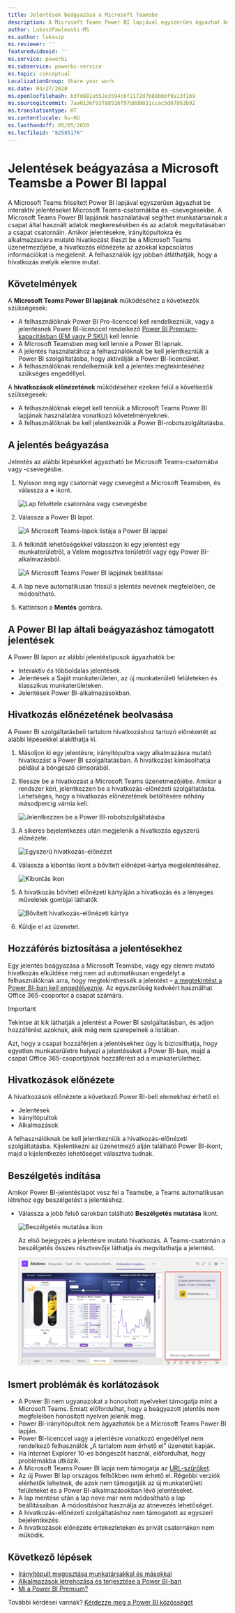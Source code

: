 ```yaml
---
title: Jelentések beágyazása a Microsoft Teamsbe
description: A Microsoft Teams Power BI lapjával egyszerűen ágyazhat be interaktív jelentéseket csatornákba és csevegésekbe.
author: LukaszPawlowski-MS
ms.author: lukaszp
ms.reviewer: ''
featuredvideoid: ''
ms.service: powerbi
ms.subservice: powerbi-service
ms.topic: conceptual
LocalizationGroup: Share your work
ms.date: 04/27/2020
ms.openlocfilehash: b3fd881a552e3594cbf2172d7b88bbbf9a13f1b9
ms.sourcegitcommit: 7aa0136f93f88516f97ddd8031ccac5d07863b92
ms.translationtype: HT
ms.contentlocale: hu-HU
ms.lasthandoff: 05/05/2020
ms.locfileid: "82585176"
---
```

# <a name="embed-reports-in-microsoft-teams-with-the-power-bi-tab"></a>Jelentések beágyazása a Microsoft Teamsbe a Power BI lappal

A Microsoft Teams frissített Power BI lapjával egyszerűen ágyazhat be interaktív jelentéseket Microsoft Teams-csatornákba és -csevegésekbe. A Microsoft Teams Power BI lapjának használatával segíthet munkatársainak a csapat által használt adatok megkeresésében és az adatok megvitatásában a csapat csatornáin.  Amikor jelentésekre, irányítópultokra és alkalmazásokra mutató hivatkozást illeszt be a Microsoft Teams üzenetmezőjébe, a hivatkozás előnézete az azokkal kapcsolatos információkat is megjelenít. A felhasználók így jobban átláthatják, hogy a hivatkozás melyik elemre mutat.

## <a name="requirements"></a>Követelmények

A **Microsoft Teams Power BI lapjának** működéséhez a következők szükségesek:

- A felhasználóknak Power BI Pro-licenccel kell rendelkezniük, vagy a jelentésnek Power BI-licenccel rendelkező [Power BI Premium-kapacitásban (EM vagy P SKU)](service-premium-what-is.md) kell lennie.
- A Microsoft Teamsben meg kell lennie a Power BI lapnak.
- A jelentés használatához a felhasználóknak be kell jelentkezniük a Power BI szolgáltatásba, hogy aktiválják a Power BI-licencüket.
- A felhasználóknak rendelkezniük kell a jelentés megtekintéséhez szükséges engedéllyel.

A **hivatkozások előnézetének** működéséhez ezeken felül a következők szükségesek:
- A felhasználóknak eleget kell tenniük a Microsoft Teams Power BI lapjának használatára vonatkozó követelményeknek.
- A felhasználóknak be kell jelentkezniük a Power BI-robotszolgáltatásba. 


## <a name="embed-your-report"></a>A jelentés beágyazása

Jelentés az alábbi lépésekkel ágyazható be Microsoft Teams-csatornába vagy -csevegésbe.

1. Nyisson meg egy csatornát vagy csevegést a Microsoft Teamsben, és válassza a **+** ikont.

    ![Lap felvétele csatornára vagy csevegésbe](media/service-embed-report-microsoft-teams/service-embed-report-microsoft-teams-add.png)

2. Válassza a Power BI lapot.

    ![A Microsoft Teams-lapok listája a Power BI lappal](media/service-embed-report-microsoft-teams/service-embed-report-microsoft-teams-tab.png)

3. A felkínált lehetőségekkel válasszon ki egy jelentést egy munkaterületről, a Velem megosztva területről vagy egy Power BI-alkalmazásból.

    ![A Microsoft Teams Power BI lapjának beállításai](media/service-embed-report-microsoft-teams/service-embed-report-microsoft-teams-tab-settings.png)

4. A lap neve automatikusan frissül a jelentés nevének megfelelően, de módosítható. 

5. Kattintson a **Mentés** gombra.

## <a name="supported-reports-for-embedding-the-power-bi-tab"></a>A Power BI lap általi beágyazáshoz támogatott jelentések
A Power BI lapon az alábbi jelentéstípusok ágyazhatók be:

- Interaktív és többoldalas jelentések.
- Jelentések a Saját munkaterületen, az új munkaterületi felületeken és klasszikus munkaterületeken.
- Jelentések Power BI-alkalmazásokban.

## <a name="get-a-link-preview"></a>Hivatkozás előnézetének beolvasása

A Power BI szolgáltatásbeli tartalom hivatkozáshoz tartozó előnézetét az alábbi lépésekkel alakíthatja ki.

1. Másoljon ki egy jelentésre, irányítópultra vagy alkalmazásra mutató hivatkozást a Power BI szolgáltatásban. A hivatkozást kimásolhatja például a böngésző címsorából.

2. Illessze be a hivatkozást a Microsoft Teams üzenetmezőjébe. Amikor a rendszer kéri, jelentkezzen be a hivatkozás-előnézeti szolgáltatásba. Lehetséges, hogy a hivatkozás előnézetének betöltésére néhány másodpercig várnia kell.

    ![Jelentkezzen be a Power BI-robotszolgáltatásba](media/service-embed-report-microsoft-teams/service-teams-link-preview-sign-in-needed.png)

3. A sikeres bejelentkezés után megjelenik a hivatkozás egyszerű előnézete.

    ![Egyszerű hivatkozás-előnézet](media/service-embed-report-microsoft-teams/service-teams-link-preview-basic.png)

4. Válassza a kibontás ikont a bővített előnézet-kártya megjelenítéséhez.

    ![Kibontás ikon](media/service-embed-report-microsoft-teams/service-teams-link-preview-expand-icon.png)

5. A hivatkozás bővített előnézeti kártyáján a hivatkozás és a lényeges műveletek gombjai láthatók

    ![Bővített hivatkozás-előnézeti kártya](media/service-embed-report-microsoft-teams/service-teams-link-preview-nice-card.png)

6. Küldje el az üzenetet.



## <a name="grant-access-to-reports"></a>Hozzáférés biztosítása a jelentésekhez

Egy jelentés beágyazása a Microsoft Teamsbe, vagy egy elemre mutató hivatkozás elküldése még nem ad automatikusan engedélyt a felhasználóknak arra, hogy megtekinthessék a jelentést – [a megtekintést a Power BI-ban kell engedélyeznie](service-share-dashboards.md). Az egyszerűség kedvéért használhat Office 365-csoportot a csapat számára. 

> [!IMPORTANT]
> Tekintse át kik láthatják a jelentést a Power BI szolgáltatásban, és adjon hozzáférést azoknak, akik még nem szerepelnek a listában.

Azt, hogy a csapat hozzáférjen a jelentésekhez úgy is biztosíthatja, hogy egyetlen munkaterületre helyezi a jelentéseket a Power BI-ban, majd a csapat Office 365-csoportjának hozzáférést ad a munkaterülethez.

## <a name="link-previews"></a>Hivatkozások előnézete 

A hivatkozások előnézete a következő Power BI-beli elemekhez érhető el:
- Jelentések
- Irányítópultok
- Alkalmazások

A felhasználóknak be kell jelentkezniük a hivatkozás-előnézeti szolgáltatásba. Kijelentkezni az üzenetmező alján található Power BI-ikont, majd a kijelentkezés lehetőséget választva tudnak.

## <a name="start-a-conversation"></a>Beszélgetés indítása

Amikor Power BI-jelentéslapot vesz fel a Teamsbe, a Teams automatikusan létrehoz egy beszélgetést a jelentéshez. 

- Válassza a jobb felső sarokban található **Beszélgetés mutatása** ikont.

    ![Beszélgetés mutatása ikon](media/service-embed-report-microsoft-teams/power-bi-teams-conversation-icon.png)

    Az első bejegyzés a jelentésre mutató hivatkozás. A Teams-csatornán a beszélgetés összes résztvevője láthatja és megvitathatja a jelentést.

    ![Beszélgetés](media/service-embed-report-microsoft-teams/power-bi-teams-conversation-tab.png)

## <a name="known-issues-and-limitations"></a>Ismert problémák és korlátozások

- A Power BI nem ugyanazokat a honosított nyelveket támogatja mint a Microsoft Teams. Emiatt előfordulhat, hogy a beágyazott jelentés nem megfelelően honosított nyelven jelenik meg.
- Power BI-irányítópultok nem ágyazhatók be a Microsoft Teams Power BI lapján.
- Power BI-licenccel vagy a jelentésre vonatkozó engedéllyel nem rendelkező felhasználók „A tartalom nem érhető el” üzenetet kapják.
- Ha Internet Explorer 10-es böngészőt használ, előfordulhat, hogy problémákba ütközik. <!--You can look at the [browsers support for Power BI](consumer/end-user-browsers.md) and for [Office 365](https://products.office.com/office-system-requirements#Browsers-section). -->
- A Microsoft Teams Power BI lapja nem támogatja az [URL-szűrőket](service-url-filters.md).
- Az új Power BI lap országos felhőkben nem érhető el. Régebbi verziók elérhetők lehetnek, de azok nem támogatják az új munkaterületi felületeket és a Power BI-alkalmazásokban lévő jelentéseket. 
- A lap mentése után a lap neve már nem módosítható a lap beállításaiban. A módosításhoz használja az átnevezés lehetőséget.
- A hivatkozás-előnézeti szolgáltatáshoz nem támogatott az egyszeri bejelentkezés.
- A hivatkozások előnézete értekezleteken és privát csatornákon nem működik.

## <a name="next-steps"></a>Következő lépések
- [Irányítópult megosztása munkatársakkal és másokkal](service-share-dashboards.md)  
- [Alkalmazások létrehozása és terjesztése a Power BI-ban](service-create-distribute-apps.md)  
- [Mi a Power BI Premium?](service-premium-what-is.md)

További kérdései vannak? [Kérdezze meg a Power BI közösségét](https://community.powerbi.com/)

